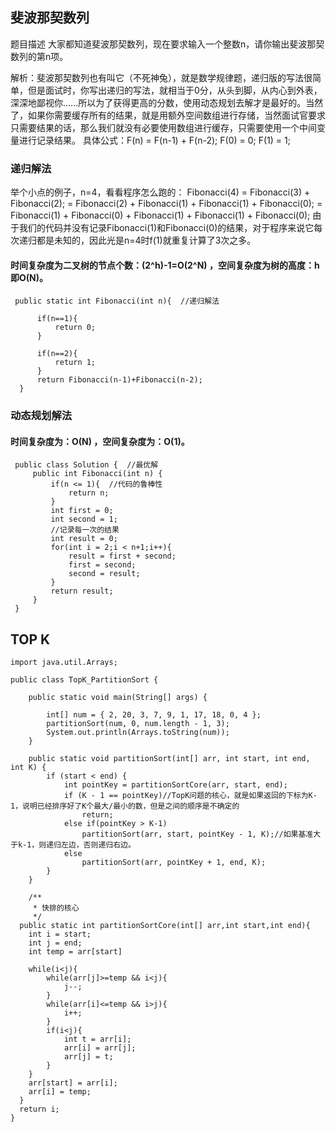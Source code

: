 

## 斐波那契数列

题目描述
大家都知道斐波那契数列，现在要求输入一个整数n，请你输出斐波那契数列的第n项。

解析：斐波那契数列也有叫它（不死神兔），就是数学规律题，递归版的写法很简单，但是面试时，你写出递归的写法，就相当于0分，从头到脚，从内心到外表，深深地鄙视你......所以为了获得更高的分数，使用动态规划去解才是最好的。当然了，如果你需要缓存所有的结果，就是用额外空间数组进行存储，当然面试官要求只需要结果的话，那么我们就没有必要使用数组进行缓存，只需要使用一个中间变量进行记录结果。
具体公式：F(n) = F(n-1) + F(n-2); F(0) = 0; F(1) = 1; 

### 递归解法

举个小点的例子，n=4，看看程序怎么跑的：
Fibonacci(4) = Fibonacci(3) + Fibonacci(2);
                    = Fibonacci(2) + Fibonacci(1) + Fibonacci(1) + Fibonacci(0);
                    = Fibonacci(1) + Fibonacci(0) + Fibonacci(1) + Fibonacci(1) + Fibonacci(0);
由于我们的代码并没有记录Fibonacci(1)和Fibonacci(0)的结果，对于程序来说它每次递归都是未知的，因此光是n=4时f(1)就重复计算了3次之多。
#### 时间复杂度为二叉树的节点个数：(2^h)-1=O(2^N) ，空间复杂度为树的高度：h即O(N)。
```
 public static int Fibonacci(int n){  //递归解法
   
      if(n==1){  
          return 0;  
      }  
   
      if(n==2){  
          return 1;  
      }  
      return Fibonacci(n-1)+Fibonacci(n-2);  
  } 
```

### 动态规划解法
#### 时间复杂度为：O(N) ，空间复杂度为：O(1)。
```
 public class Solution {  //最优解
     public int Fibonacci(int n) {  
         if(n <= 1){  //代码的鲁棒性
             return n;  
         }  
         int first = 0;  
         int second = 1;
         //记录每一次的结果  
         int result = 0;  
         for(int i = 2;i < n+1;i++){  
             result = first + second;    
             first = second;    
             second = result;    
         }  
         return result;  
     }  
 }  
```

## TOP K

```
import java.util.Arrays;

public class TopK_PartitionSort {

    public static void main(String[] args) {

        int[] num = { 2, 20, 3, 7, 9, 1, 17, 18, 0, 4 };
        partitionSort(num, 0, num.length - 1, 3);
        System.out.println(Arrays.toString(num));
    }

    public static void partitionSort(int[] arr, int start, int end, int K) {
        if (start < end) {
            int pointKey = partitionSortCore(arr, start, end);
            if (K - 1 == pointKey)//TopK问题的核心，就是如果返回的下标为K-1，说明已经排序好了K个最大/最小的数，但是之间的顺序是不确定的
                return;
            else if(pointKey > K-1)
            	partitionSort(arr, start, pointKey - 1, K);//如果基准大于k-1，则递归左边，否则递归右边。
            else 	
                partitionSort(arr, pointKey + 1, end, K);
        }
    }

    /**
     * 快排的核心
     */
  public static int partitionSortCore(int[] arr,int start,int end){
	int i = start;
	int j = end;
  	int temp = arr[start]
	
  	while(i<j){
  		while(arr[j]>=temp && i<j){
  			j--;
  		}
	  	while(arr[i]<=temp && i>j){
	  		i++;
  		}
  		if(i<j){
  			int t = arr[i];
		  	arr[i] = arr[j];
  			arr[j] = t;
  		}
  	}
  	arr[start] = arr[i];
  	arr[i] = temp;
  }
  return i;
}
```
















